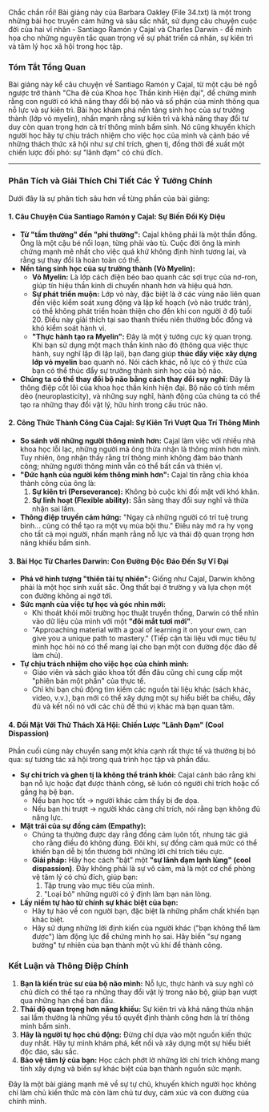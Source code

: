 Chắc chắn rồi! Bài giảng này của Barbara Oakley (File 34.txt) là một trong những bài học truyền cảm hứng và sâu sắc nhất, sử dụng câu chuyện cuộc đời của hai vĩ nhân - Santiago Ramón y Cajal và Charles Darwin - để minh họa cho những nguyên tắc quan trọng về sự phát triển cá nhân, sự kiên trì và tâm lý học xã hội trong học tập.

### **Tóm Tắt Tổng Quan**

Bài giảng này kể câu chuyện về Santiago Ramón y Cajal, từ một cậu bé ngỗ ngược trở thành "Cha đẻ của Khoa học Thần kinh Hiện đại", để chứng minh rằng con người có khả năng thay đổi bộ não và số phận của mình thông qua nỗ lực và sự kiên trì. Bài học khám phá nền tảng sinh học của sự trưởng thành (lớp vỏ myelin), nhấn mạnh rằng sự kiên trì và khả năng thay đổi tư duy còn quan trọng hơn cả trí thông minh bẩm sinh. Nó cũng khuyến khích người học hãy tự chịu trách nhiệm cho việc học của mình và cảnh báo về những thách thức xã hội như sự chỉ trích, ghen tị, đồng thời đề xuất một chiến lược đối phó: sự "lãnh đạm" có chủ đích.

---

### **Phân Tích và Giải Thích Chi Tiết Các Ý Tưởng Chính**

Dưới đây là sự phân tích sâu hơn về từng phần của bài giảng:

#### **1. Câu Chuyện Của Santiago Ramón y Cajal: Sự Biến Đổi Kỳ Diệu**

*   **Từ "tầm thường" đến "phi thường":** Cajal không phải là một thần đồng. Ông là một cậu bé nổi loạn, từng phải vào tù. Cuộc đời ông là minh chứng mạnh mẽ nhất cho việc quá khứ không định hình tương lai, và rằng sự thay đổi là hoàn toàn có thể.
*   **Nền tảng sinh học của sự trưởng thành (Vỏ Myelin):**
    *   **Vỏ Myelin:** Là lớp cách điện béo bao quanh các sợi trục của nơ-ron, giúp tín hiệu thần kinh di chuyển nhanh hơn và hiệu quả hơn.
    *   **Sự phát triển muộn:** Lớp vỏ này, đặc biệt là ở các vùng não liên quan đến việc kiểm soát xung động và lập kế hoạch (vỏ não trước trán), có thể không phát triển hoàn thiện cho đến khi con người ở độ tuổi 20. Điều này giải thích tại sao thanh thiếu niên thường bốc đồng và khó kiểm soát hành vi.
    *   **"Thực hành tạo ra Myelin":** Đây là một ý tưởng cực kỳ quan trọng. Khi bạn sử dụng một mạch thần kinh nào đó (thông qua việc thực hành, suy nghĩ lặp đi lặp lại), bạn đang giúp **thúc đẩy việc xây dựng lớp vỏ myelin** bao quanh nó. Nói cách khác, nỗ lực có ý thức của bạn có thể thúc đẩy sự trưởng thành sinh học của bộ não.
*   **Chúng ta có thể thay đổi bộ não bằng cách thay đổi suy nghĩ:** Đây là thông điệp cốt lõi của khoa học thần kinh hiện đại. Bộ não có tính mềm dẻo (neuroplasticity), và những suy nghĩ, hành động của chúng ta có thể tạo ra những thay đổi vật lý, hữu hình trong cấu trúc não.

#### **2. Công Thức Thành Công Của Cajal: Sự Kiên Trì Vượt Qua Trí Thông Minh**

*   **So sánh với những người thông minh hơn:** Cajal làm việc với nhiều nhà khoa học lỗi lạc, những người mà ông thừa nhận là thông minh hơn mình. Tuy nhiên, ông nhận thấy rằng trí thông minh không đảm bảo thành công; những người thông minh vẫn có thể bất cẩn và thiên vị.
*   **"Đức hạnh của người kém thông minh hơn":** Cajal tin rằng chìa khóa thành công của ông là:
    1.  **Sự kiên trì (Perseverance):** Không bỏ cuộc khi đối mặt với khó khăn.
    2.  **Sự linh hoạt (Flexible ability):** Sẵn sàng thay đổi suy nghĩ và thừa nhận sai lầm.
*   **Thông điệp truyền cảm hứng:** "Ngay cả những người có trí tuệ trung bình... cũng có thể tạo ra một vụ mùa bội thu." Điều này mở ra hy vọng cho tất cả mọi người, nhấn mạnh rằng nỗ lực và thái độ quan trọng hơn năng khiếu bẩm sinh.

#### **3. Bài Học Từ Charles Darwin: Con Đường Độc Đáo Đến Sự Vĩ Đại**

*   **Phá vỡ hình tượng "thiên tài tự nhiên":** Giống như Cajal, Darwin không phải là một học sinh xuất sắc. Ông thất bại ở trường y và lựa chọn một con đường không ai ngờ tới.
*   **Sức mạnh của việc tự học và góc nhìn mới:**
    *   Khi thoát khỏi môi trường học thuật truyền thống, Darwin có thể nhìn vào dữ liệu của mình với một **"đôi mắt tươi mới"**.
    *   "Approaching material with a goal of learning it on your own, can give you a unique path to mastery." (Tiếp cận tài liệu với mục tiêu tự mình học hỏi nó có thể mang lại cho bạn một con đường độc đáo để làm chủ).
*   **Tự chịu trách nhiệm cho việc học của chính mình:**
    *   Giáo viên và sách giáo khoa tốt đến đâu cũng chỉ cung cấp một "phiên bản một phần" của thực tế.
    *   Chỉ khi bạn chủ động tìm kiếm các nguồn tài liệu khác (sách khác, video, v.v.), bạn mới có thể xây dựng một sự hiểu biết ba chiều, đầy đủ và kết nối nó với các chủ đề thú vị khác mà bạn quan tâm.

#### **4. Đối Mặt Với Thử Thách Xã Hội: Chiến Lược "Lãnh Đạm" (Cool Dispassion)**

Phần cuối cùng này chuyển sang một khía cạnh rất thực tế và thường bị bỏ qua: sự tương tác xã hội trong quá trình học tập và phấn đấu.

*   **Sự chỉ trích và ghen tị là không thể tránh khỏi:** Cajal cảnh báo rằng khi bạn nỗ lực hoặc đạt được thành công, sẽ luôn có người chỉ trích hoặc cố gắng hạ bệ bạn.
    *   Nếu bạn học tốt -> người khác cảm thấy bị đe dọa.
    *   Nếu bạn thi trượt -> người khác càng chỉ trích, nói rằng bạn không đủ năng lực.
*   **Mặt trái của sự đồng cảm (Empathy):**
    *   Chúng ta thường được dạy rằng đồng cảm luôn tốt, nhưng tác giả cho rằng điều đó không đúng. Đôi khi, sự đồng cảm quá mức có thể khiến bạn dễ bị tổn thương bởi những lời chỉ trích tiêu cực.
    *   **Giải pháp:** Hãy học cách "bật" một **"sự lãnh đạm lạnh lùng" (cool dispassion)**. Đây không phải là sự vô cảm, mà là một cơ chế phòng vệ tâm lý có chủ đích, giúp bạn:
        1.  Tập trung vào mục tiêu của mình.
        2.  "Loại bỏ" những người có ý định làm bạn nản lòng.
*   **Lấy niềm tự hào từ chính sự khác biệt của bạn:**
    *   Hãy tự hào về con người bạn, đặc biệt là những phẩm chất khiến bạn khác biệt.
    *   Hãy sử dụng những lời định kiến của người khác ("bạn không thể làm được") làm động lực để chứng minh họ sai. Hãy biến "sự ngang bướng" tự nhiên của bạn thành một vũ khí để thành công.

### **Kết Luận và Thông Điệp Chính**

1.  **Bạn là kiến trúc sư của bộ não mình:** Nỗ lực, thực hành và suy nghĩ có chủ đích có thể tạo ra những thay đổi vật lý trong não bộ, giúp bạn vượt qua những hạn chế ban đầu.
2.  **Thái độ quan trọng hơn năng khiếu:** Sự kiên trì và khả năng thừa nhận sai lầm thường là những yếu tố quyết định thành công hơn là trí thông minh bẩm sinh.
3.  **Hãy là người tự học chủ động:** Đừng chỉ dựa vào một nguồn kiến thức duy nhất. Hãy tự mình khám phá, kết nối và xây dựng một sự hiểu biết độc đáo, sâu sắc.
4.  **Bảo vệ tâm lý của bạn:** Học cách phớt lờ những lời chỉ trích không mang tính xây dựng và biến sự khác biệt của bạn thành nguồn sức mạnh.

Đây là một bài giảng mạnh mẽ về sự tự chủ, khuyến khích người học không chỉ làm chủ kiến thức mà còn làm chủ tư duy, cảm xúc và con đường của chính mình.